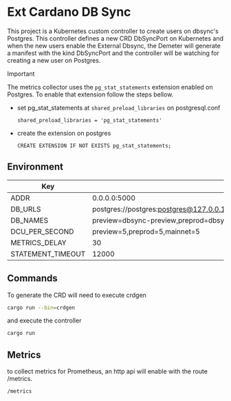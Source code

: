 # Ext Cardano DB Sync

This project is a Kubernetes custom controller to create users on dbsync's Postgres. This controller defines a new CRD DbSyncPort on Kubernetes and when the new users enable the External Dbsync, the Demeter will generate a manifest with the kind DbSyncPort and the controller will be watching for creating a new user on Postgres.

> [!IMPORTANT]  
> The metrics collector uses the `pg_stat_statements` extension enabled on Postgres. To enable that extension follow the steps bellow.

- set pg_stat_statements at `shared_preload_libraries` on postgresql.conf
  ```
  shared_preload_libraries = 'pg_stat_statements'
  ```
- create the extension on postgres
  ```
  CREATE EXTENSION IF NOT EXISTS pg_stat_statements;
  ```

## Environment

| Key                | Value                                                                                   |
| -------------------| --------------------------------------------------------------------------------------- |
| ADDR               | 0.0.0.0:5000                                                                            |
| DB_URLS            | postgres://postgres:postgres@127.0.0.1:5432,postgres://postgres:postgres@127.0.0.1:5433 |
| DB_NAMES           | preview=dbsync-preview,preprod=dbsync-preprod,mainnet=dbsync-mainnet                    |
| DCU_PER_SECOND     | preview=5,preprod=5,mainnet=5                                                           |
| METRICS_DELAY      | 30                                                                                      |
| STATEMENT_TIMEOUT  | 12000                                                                                   |


## Commands

To generate the CRD will need to execute crdgen

```bash
cargo run --bin=crdgen
```

and execute the controller

```bash
cargo run
```

## Metrics

to collect metrics for Prometheus, an http api will enable with the route /metrics.

```
/metrics
```
